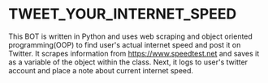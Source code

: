 # TWEET_YOUR_INTERNET_SPEED
This BOT is written in Python and uses web scraping and object oriented programming(OOP) to find user's actual internet speed and post it on Twitter.
It scrapes information from https://www.speedtest.net and saves it as a variable of the object within the class. 
Next, it logs to user's twitter account and place a note about current internet speed. 

